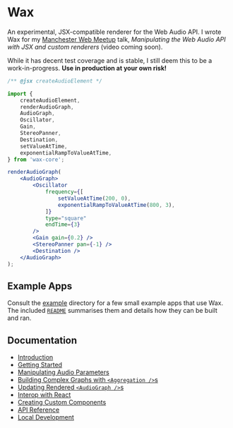 # Wax

An experimental, JSX-compatible renderer for the Web Audio API. I wrote Wax for my [Manchester Web Meetup](https://www.meetup.com/Manchester-Web-Meetup) talk, _Manipulating the Web Audio API with JSX and custom renderers_ (video coming soon).

While it has decent test coverage and is stable, I still deem this to be a work-in-progress. **Use in production at your own risk!**

```jsx
/** @jsx createAudioElement */

import {
    createAudioElement,
    renderAudioGraph,
    AudioGraph,
    Oscillator,
    Gain,
    StereoPanner,
    Destination,
    setValueAtTime,
    exponentialRampToValueAtTime,
} from 'wax-core';

renderAudioGraph(
    <AudioGraph>
        <Oscillator
            frequency={[
                setValueAtTime(200, 0),
                exponentialRampToValueAtTime(800, 3),
            ]}
            type="square"
            endTime={3}
        />
        <Gain gain={0.2} />
        <StereoPanner pan={-1} />
        <Destination />
    </AudioGraph>
);
```

## Example Apps

Consult the [example](https://github.com/jamesseanwright/wax/tree/master/example) directory for a few small example apps that use Wax. The included [`README`](https://github.com/jamesseanwright/wax/blob/master/example/README.md) summarises them and details how they can be built and ran.

## Documentation

* [Introduction](https://github.com/jamesseanwright/wax/blob/master/docs/000-introduction.md)
* [Getting Started](https://github.com/jamesseanwright/wax/blob/master/docs/001-getting-started.md)
* [Manipulating Audio Parameters](https://github.com/jamesseanwright/wax/blob/master/docs/002-audio-parameters.md)
* [Building Complex Graphs with `<Aggregation />`s](https://github.com/jamesseanwright/wax/blob/master/docs/003-aggregations.md)
* [Updating Rendered `<AudioGraph />`s](https://github.com/jamesseanwright/wax/blob/master/docs/004-updating-audiographs.md)
* [Interop with React](https://github.com/jamesseanwright/wax/blob/master/docs/005-interop-with-react.md)
* [Creating Custom Components](https://github.com/jamesseanwright/wax/blob/master/docs/006-creating-custom-components.md)
* [API Reference](https://github.com/jamesseanwright/wax/blob/master/docs/007-api-reference.md)
* [Local Development](https://github.com/jamesseanwright/wax/blob/master/docs/008-local-development.md)
